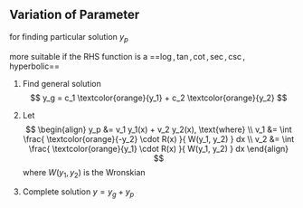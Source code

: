 ## Variation of Parameter

for finding particular solution $y_p$

more suitable if the RHS function is a ==$\log, \tan, \cot, \sec, \csc,$ hyperbolic==

1. Find general solution
   $$
   y_g = c_1 \textcolor{orange}{y_1} + c_2 \textcolor{orange}{y_2}
   $$

2. Let
   $$
   \begin{align}
   y_p &= v_1 y_1(x) + v_2 y_2(x), \text{where} \\   
   v_1 &= \int
   \frac{
   	\textcolor{orange}{-y_2} \cdot R(x)
   }{
   	W(y_1, y_2)
   } dx \\   
   v_2 &= \int
   \frac{
   	\textcolor{orange}{y_1} \cdot R(x)
   }{
   	W(y_1, y_2)
   } dx
   \end{align}
   $$
   where $W(y_1, y_2)$ is the Wronskian
   
3. Complete solution $y = y_g + y_p$


